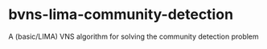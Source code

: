# bvns-lima-community-detection
A (basic/LIMA) VNS algorithm for solving the community detection problem
